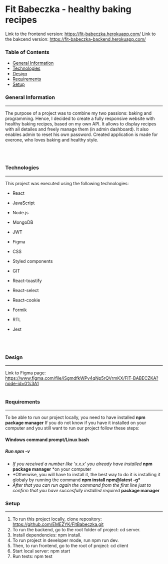 # Fit Babeczka - healthy baking recipes

Link to the frontend version: https://fit-babeczka.herokuapp.com/
Link to the bakcend version: https://fit-babeczka-backend.herokuapp.com/

### Table of Contents

- [General Information](#generalinformation)
- [Technologies](#technologies)
- [Design](#design)
- [Requirements](#requirements)
- [Setup](#setup)

### General Information

---

The purpose of a project was to combine my two passions: baking and programming. Hence, I decided to create a fully responsive website with healthy baking recipes, based on my own API.
It allows to display recipes with all detailes and freely manage them (in admin dashboard). It also enables admin to reset his own password.
Created application is made for everone, who loves baking and healthy style.

<br></br>

### Technologies

---

This project was executed using the following technologies:

- React
- JavaScript
- Node.js
- MongoDB
- JWT
- Figma
- CSS
- Styled components
- GIT
- React-toastify
- React-select
- React-cookie
- Formik
- RTL
- Jest

  <br></br>

### Design

---

Link to Figma page: https://www.figma.com/file/iSgmdfkWPv4qNp5rQVrmKX/FIT-BABECZKA?node-id=0%3A1
<br></br>

### Requirements

---

To be able to run our project locally, you need to have installed **npm package manager**
If you do not know if you have it installed on your computer and you still want to run our project follow these steps:

#### Windows command prompt/Linux bash

##### Run _npm -v_

- _If you received a number like 'x.x.x' you already have installed_ **npm package manager** \*on your computer
- \*Otherwise, you will have to install it, the best way to do it is installing it globaly by running the command **npm install npm@latest -g\***
- _After that you can run again the command from the first line just to confirm that you have succesfully installed required_ **package manager**

### Setup

---

1. To run this project locally, clone repository:
   https://github.com/EMEZYK/FitBabeczka.git
2. To run the backend, go to the root folder of project: cd server.
3. Install dependencies: npm install.
4. To run project in developer mode, run npm run dev.
5. Then, to run frontend, go to the root of project: cd client
6. Start local server: npm start
7. Run tests: npm test
